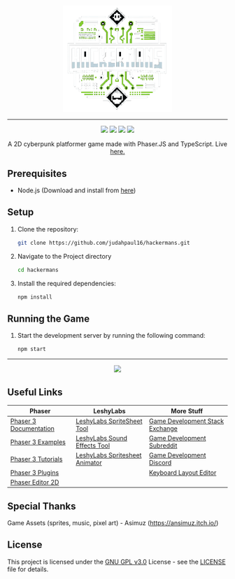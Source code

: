 <p align="center" >
<img src="src/assets/sprites/ui/logo.gif" width=250 />
</p>

---

<p align="center" >
<img src="https://img.shields.io/badge/Phaser-v3.60.0-blue?style=flat-square" />
<img src="https://img.shields.io/github/license/judahpaul16/hackermans?style=flat-square" />
<img src="https://img.shields.io/github/repo-size/judahpaul16/hackermans?style=flat-square" />
<img src="https://img.shields.io/github/last-commit/judahpaul16/hackermans?style=flat-square" />
</p>

<p align="center" >
A 2D cyberpunk platformer game made with Phaser.JS and TypeScript. Live <a href="https://hackermans.judahpaul.com/" target="_blank">here.</a>
</p>

## Prerequisites

- Node.js (Download and install from [here](https://nodejs.org/))

## Setup

1. Clone the repository:
   ```bash
   git clone https://github.com/judahpaul16/hackermans.git
2. Navigate to the Project directory
   ```bash
   cd hackermans
3. Install the required dependencies:
   ```bash
   npm install
   
## Running the Game

1. Start the development server by running the following command:
    ```bash
    npm start
   ```
   
---

<p align="center">
<img src="screenshots/gameplay.gif"><img>
</p>

## Useful Links
| Phaser | LeshyLabs | More Stuff |
| --- | --- | --- |
| [Phaser 3 Documentation](https://photonstorm.github.io/phaser3-docs/index.html) | [LeshyLabs SpriteSheet Tool](https://www.leshylabs.com/apps/sstool/) | [Game Development Stack Exchange](https://gamedev.stackexchange.com/) |
| [Phaser 3 Examples](https://phaser.io/examples) | [LeshyLabs Sound Effects Tool](https://www.leshylabs.com/apps/sfMaker/) | [Game Development Subreddit](https://www.reddit.com/r/gamedev/) |
| [Phaser 3 Tutorials](https://phaser.io/learn) | [LeshyLabs Spritesheet Animator](https://www.leshylabs.com/apps/spriteSheetAnimator/#demo) | [Game Development Discord](https://discord.gg/gameDev) |
| [Phaser 3 Plugins](https://rexrainbow.github.io/phaser3-rex-notes/docs/site/plugin-list/) | | [Keyboard Layout Editor](http://www.keyboard-layout-editor.com/) |
| [Phaser Editor 2D](https://phasereditor2d.com/) | | |

## Special Thanks
Game Assets (sprites, music, pixel art) - Asimuz (https://ansimuz.itch.io/)

## License
This project is licensed under the [GNU GPL v3.0](https://www.gnu.org/licenses/gpl-3.0.en.html) License - see the [LICENSE](LICENSE) file for details.

